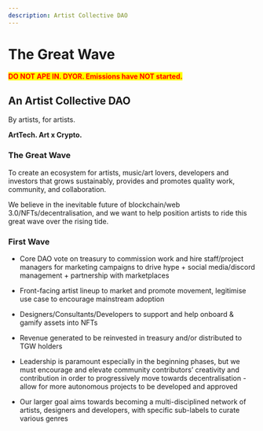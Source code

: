 ```yaml
---
description: Artist Collective DAO
---
```


# The Great Wave

<mark style="color:red;">**DO NOT APE IN. DYOR. Emissions have NOT started.**</mark>

## An Artist Collective DAO

By artists, for artists.

**ArtTech. Art x Crypto.**

### The Great Wave

To create an ecosystem for artists, music/art lovers, developers and investors that grows sustainably, provides and promotes quality work, community, and collaboration.

We believe in the inevitable future of blockchain/web 3.0/NFTs/decentralisation, and we want to help position artists to ride this great wave over the rising tide.

### First Wave

* Core DAO vote on treasury to commission work and hire staff/project managers for marketing campaigns to drive hype + social media/discord management + partnership with marketplaces

* Front-facing artist lineup to market and promote movement, legitimise use case to encourage mainstream adoption

* Designers/Consultants/Developers to support and help onboard & gamify assets into NFTs

* Revenue generated to be reinvested in treasury and/or distributed to TGW holders

* Leadership is paramount especially in the beginning phases, but we must encourage and elevate community contributors’ creativity and contribution in order to progressively move towards decentralisation - allow for more autonomous projects to be developed and approved

* Our larger goal aims towards becoming a multi-disciplined network of artists, designers and developers, with specific sub-labels to curate various genres
